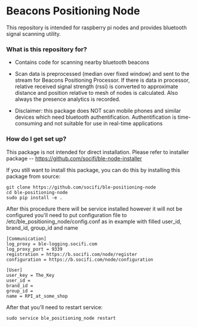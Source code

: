 # Beacons Positioning Node #

This repository is intended for raspberry pi nodes and provides bluetooth signal scanning utility.

### What is this repository for? ###

* Contains code for scanning nearby bluetooth beacons
* Scan data is preprocessed (median over fixed window) and sent to the stream for Beacons Positioning Processor. If there is data in processor, relative received signal strength (rssi) is converted to approximate distance and position relative to mesh of nodes is calculated. Also always the presence analytics is recorded.

* Disclaimer: this package does NOT scan mobile phones and similar devices which need bluetooth authentification. Authentification is time-consuming and not suitable for use in real-time applications

### How do I get set up? ###

This package is not intended for direct installation. Please refer to installer package -- https://github.com/socifi/ble-node-installer

If you still want to install this package, you can do this by installing this package from source:

~~~
git clone https://github.com/socifi/ble-positioning-node
cd ble-positioning-node
sudo pip install -e .
~~~

After this procedure there will be service installed however it will not be configured you'll need to put configuration file to /etc/ble\_positioning\_node/config.conf as in example with filled user\_id, brand\_id, group\_id and name

~~~
[Communication]
log_proxy = ble-logging.socifi.com
log_proxy_port = 9339
registration = https://b.socifi.com/node/register
configuration = https://b.socifi.com/node/configuration

[User]
user_key = The_Key
user_id = 
brand_id = 
group_id = 
name = RPI_at_some_shop
~~~

After that you'll need to restart service:

~~~
sudo service ble_positioning_node restart
~~~

